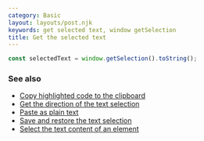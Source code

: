```yaml
---
category: Basic
layout: layouts/post.njk
keywords: get selected text, window getSelection
title: Get the selected text
---
```


```js
const selectedText = window.getSelection().toString();
```

### See also

-   [Copy highlighted code to the clipboard](/copy-highlighted-code-to-the-clipboard)
-   [Get the direction of the text selection](/get-the-direction-of-the-text-selection)
-   [Paste as plain text](/paste-as-plain-text)
-   [Save and restore the text selection](/save-and-restore-the-text-selection)
-   [Select the text content of an element](/select-the-text-content-of-an-element)
